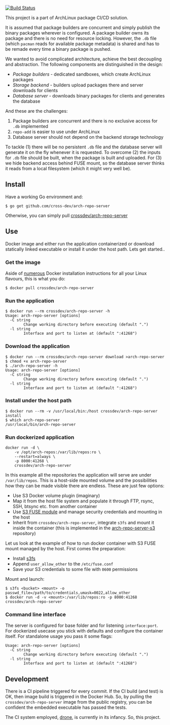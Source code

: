 [![Build Status](http://52.19.90.102/api/badges/cross-dev/arch-repo-server/status.svg)](http://52.19.90.102/cross-dev/arch-repo-server)

This project is a part of ArchLinux package CI/CD solution.

It is assumed that package builders are concurrent and simply publish the binary
packages wherever is configured. A package builder owns its package and there is
no need for resource locking. However, the `.db` file (which `pacman` reads for
available package metadata) is shared and has to be remade every time a binary
package is pushed.

We wanted to avoid complicated architecture, achieve the best decoupling and
abstraction. The following components are distinguished in the design:

* *Package builders* - dedicated sandboxes, which create ArchLinux packages
* *Storage backend* - builders upload packages there and server downloads for clients
* *Database server* - downloads binary packages for clients and generates the database

And these are the challenges:

1. Package builders are concurrent and there is no exclusive access for `.db`
implemented
2. `repo-add` is easier to use under ArchLinux
3. Database server should not depend on the backend storage technology

To tackle (1) there will be no persistent `.db` file and the database server will
generate it on the fly whenever it is requested. To overcome (2) the inputs for
`.db` file should be built, when the package is built and uploaded. For (3) we
hide backend access behind FUSE mount, so the database server thinks it reads from
a local filesystem (which it might very well be).

## Install

Have a working Go environment and:

``` shell
$ go get github.com/cross-dev/arch-repo-server
```

Otherwise, you can simply pull [crossdev/arch-repo-server](https://hub.docker.com/r/crossdev/arch-repo-server/)

## Use

Docker image and either run the application containerized or download statically linked executable or install it
under the host path. Lets get started..

### Get the image

Aside of [numerous](https://docs.docker.com/linux/step_one/) Docker installation instructions for all your Linux
flavours, this is what you do:

```
$ docker pull crossdev/arch-repo-server
```

### Run the application

```
$ docker run --rm crossdev/arch-repo-server -h
Usage: arch-repo-server [options]
  -C string
        Change working directory before executing (default ".")
  -l string
        Interface and port to listen at (default ":41268")
```

### Download the application

```
$ docker run --rm crossdev/arch-repo-server download >arch-repo-server
$ chmod +x arch-repo-server
$ ./arch-repo-server -h
Usage: arch-repo-server [options]
  -C string
        Change working directory before executing (default ".")
  -l string
        Interface and port to listen at (default ":41268")
```

### Install under the host path

```
$ docker run --rm -v /usr/local/bin:/host crossdev/arch-repo-server install
$ which arch-repo-server
/usr/local/bin/arch-repo-server
```

### Run dockerized application

```
docker run -d \
    -v /opt/arch-repos:/var/lib/repos:ro \
    --restart=always \
    -p 8000:41268 \
    crossdev/arch-repo-server
```

In this example all the repositories the application will serve are under `/var/lib/repos`. This
is a host-side mounted volume and the possibilities how they can be made visible there are endless.
These are just few options:

* Use S3 Docker volume plugin (imaginary)
* Map it from the host file system and populate it through FTP, rsync, SSH, btsync etc. from another container
* Use [S3 FUSE module](https://github.com/s3fs-fuse/s3fs-fuse) and manage security credentials and mounting in
the host
* Inherit from `crossdev/arch-repo-server`, integrate `s3fs` and mount it inside the container (this is implemented
in the [arch-repo-server-s3](https://github.com/cross-dev/arch-repo-server-s3) repository)

Let us look at the example of how to run docker container with S3 FUSE mount managed by the host. First comes the
preparation:

* Install [s3fs](https://github.com/s3fs-fuse/s3fs-fuse/releases)
* Append `user_allow_other` to the `/etc/fuse.conf`
* Save your S3 credentials to some file with `0600` permissions

Mount and launch:

```
$ s3fs <bucket> <mount> -o passwd_file=/path/to/credentials,umask=0022,allow_other
$ docker run -d -v <mount>:/var/lib/repos:ro -p 8000:41268 crossdev/arch-repo-server
```

### Command line interface

The server is configured for base folder and for listening `interface:port`. For dockerized usecase you stick
with defaults and configure the container itself. For standalone usage you pass it some flags:

```
Usage: arch-repo-server [options]
  -C string
        Change working directory before executing (default ".")
  -l string
        Interface and port to listen at (default ":41268")
```

## Development

There is a CI pipeline triggered for every commit. If the CI build (and test) is OK, then image build is triggered in
the Docker Hub. So, by pulling the `crossdev/arch-repo-server` image from the public registry, you can be confident
the embedded executable has passed the tests.

The CI system employed, [drone](https://github.com/drone/drone), is currently in its infancy. So, this project.
